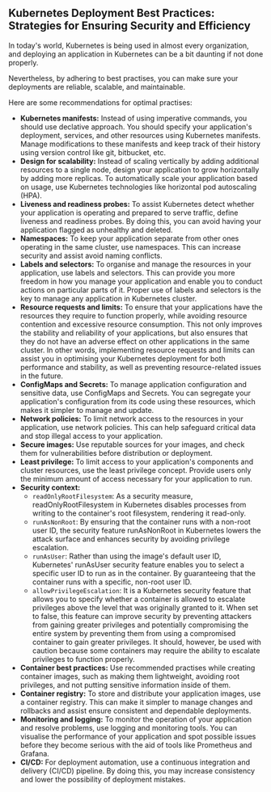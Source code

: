 ## Kubernetes Deployment Best Practices: Strategies for Ensuring Security and Efficiency ##

In today's world, Kubernetes is being used in almost every organization, and deploying an application in Kubernetes can be a bit daunting if not done properly. 

Nevertheless, by adhering to best practises, you can make sure your deployments are reliable, scalable, and maintainable.

Here are some recommendations for optimal practises:

- **Kubernetes manifests:** Instead of using imperative commands, you should use declative approach. You should specify your application's deployment, services, and other resources using Kubernetes manifests. Manage modifications to these manifests and keep track of their history using version control like git, bitbucket, etc.
- **Design for scalability:** Instead of scaling vertically by adding additional resources to a single node, design your application to grow horizontally by adding more replicas. To automatically scale your application based on usage, use Kubernetes technologies like horizontal pod autoscaling (HPA).
- **Liveness and readiness probes:** To assist Kubernetes detect whether your application is operating and prepared to serve traffic, define liveness and readiness probes. By doing this, you can avoid having your application flagged as unhealthy and deleted.
- **Namespaces:** To keep your application separate from other ones operating in the same cluster, use namespaces. This can increase security and assist avoid naming conflicts.
- **Labels and selectors:** To organise and manage the resources in your application, use labels and selectors. This can provide you more freedom in how you manage your application and enable you to conduct actions on particular parts of it. Proper use of labels and selectors is the key to manage any application in Kubernetes cluster.
- **Resource requests and limits:** To ensure that your applications have the resources they require to function properly, while avoiding resource contention and excessive resource consumption. This not only improves the stability and reliability of your applications, but also ensures that they do not have an adverse effect on other applications in the same cluster. In other words, implementing resource requests and limits can assist you in optimising your Kubernetes deployment for both performance and stability, as well as preventing resource-related issues in the future.
- **ConfigMaps and Secrets:** To manage application configuration and sensitive data, use ConfigMaps and Secrets. You can segregate your application's configuration from its code using these resources, which makes it simpler to manage and update.
- **Network policies:** To limit network access to the resources in your application, use network policies. This can help safeguard critical data and stop illegal access to your application.
- **Secure images:** Use reputable sources for your images, and check them for vulnerabilities before distribution or deployment.
- **Least privilege:** To limit access to your application's components and cluster resources, use the least privilege concept. Provide users only the minimum amount of access necessary for your application to run.
- **Security context:**
  - `readOnlyRootFilesystem`: As a security measure, readOnlyRootFilesystem in Kubernetes disables processes from writing to the container's root filesystem, rendering it read-only.
  - `runAsNonRoot`: By ensuring that the container runs with a non-root user ID, the security feature runAsNonRoot in Kubernetes lowers the attack surface and enhances security by avoiding privilege escalation.
  - `runAsUser`: Rather than using the image's default user ID, Kubernetes' runAsUser security feature enables you to select a specific user ID to run as in the container. By guaranteeing that the container runs with a specific, non-root user ID.
  - `allowPrivilegeEscalation`: It is a Kubernetes security feature that allows you to specify whether a container is allowed to escalate privileges above the level that was originally granted to it. When set to false, this feature can improve security by preventing attackers from gaining greater privileges and potentially compromising the entire system by preventing them from using a compromised container to gain greater privileges. It should, however, be used with caution because some containers may require the ability to escalate privileges to function properly.
- **Container best practices:** Use recommended practises while creating container images, such as making them lightweight, avoiding root privileges, and not putting sensitive information inside of them.
- **Container registry:** To store and distribute your application images, use a container registry. This can make it simpler to manage changes and rollbacks and assist ensure consistent and dependable deployments.
- **Monitoring and logging:** To monitor the operation of your application and resolve problems, use logging and monitoring tools. You can visualise the performance of your application and spot possible issues before they become serious with the aid of tools like Prometheus and Grafana.
- **CI/CD:** For deployment automation, use a continuous integration and delivery (CI/CD) pipeline. By doing this, you may increase consistency and lower the possibility of deployment mistakes.
